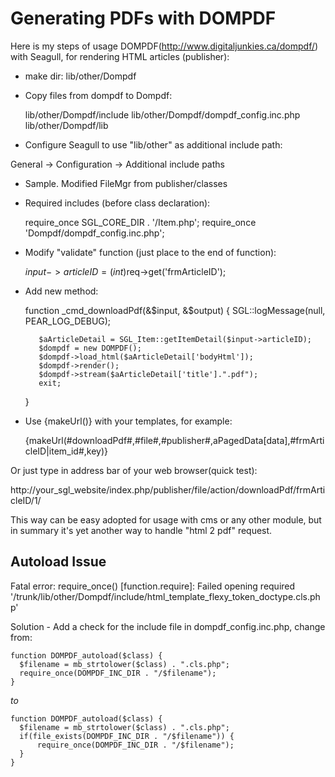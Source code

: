 <!-- Name: Integration/PDF/DOMPDF -->
<!-- Version: 5 -->
<!-- Last-Modified: 2008/12/01 18:29:09 -->
<!-- Author: malber -->
# Generating PDFs with DOMPDF

Here is my steps of usage DOMPDF(http://www.digitaljunkies.ca/dompdf/) with 
Seagull, for rendering HTML articles (publisher):

 * make dir: lib/other/Dompdf

 * Copy files from dompdf to Dompdf:


    lib/other/Dompdf/include
    lib/other/Dompdf/dompdf_config.inc.php
    lib/other/Dompdf/lib

 * Configure Seagull to use "lib/other" as additional include path:

General -> Configuration -> Additional include paths

 * Sample. Modified FileMgr from publisher/classes

 * Required includes (before class declaration):


    require_once SGL_CORE_DIR . '/Item.php';
    require_once 'Dompdf/dompdf_config.inc.php';

 * Modify "validate" function (just place to the end of function):


    $input->articleID = (int)$req->get('frmArticleID');


 *  Add new method:


       function _cmd_downloadPdf(&$input, &$output)
       {
           SGL::logMessage(null, PEAR_LOG_DEBUG);
    
           $aArticleDetail = SGL_Item::getItemDetail($input->articleID);
           $dompdf = new DOMPDF();
           $dompdf->load_html($aArticleDetail['bodyHtml']);
           $dompdf->render();
           $dompdf->stream($aArticleDetail['title'].".pdf");
           exit;
       }
    

 * Use {makeUrl()} with your templates, for example:


    {makeUrl(#downloadPdf#,#file#,#publisher#,aPagedData[data],#frmArticleID|item_id#,key)}


Or just type in address bar of your web browser(quick test):

http://your_sgl_website/index.php/publisher/file/action/downloadPdf/frmArticleID/1/

This way can be easy adopted for usage with cms or any other module, but in summary it's yet another way to handle "html 2 pdf" request.

## Autoload Issue
Fatal error: require_once() [function.require]: Failed opening required '/trunk/lib/other/Dompdf/include/html_template_flexy_token_doctype.cls.php'

Solution - Add a check for the include file in dompdf_config.inc.php, change from:

    function DOMPDF_autoload($class) {
      $filename = mb_strtolower($class) . ".cls.php";
      require_once(DOMPDF_INC_DIR . "/$filename");
    }
*to*

    function DOMPDF_autoload($class) {
      $filename = mb_strtolower($class) . ".cls.php";
      if(file_exists(DOMPDF_INC_DIR . "/$filename")) {
          require_once(DOMPDF_INC_DIR . "/$filename");
      }    
    }